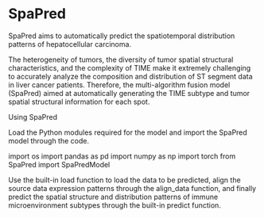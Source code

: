 # SpaPred
SpaPred aims to automatically predict the spatiotemporal distribution patterns of hepatocellular carcinoma.

The heterogeneity of tumors, the diversity of tumor spatial structural characteristics, and the complexity of TIME make it extremely challenging to accurately analyze the composition and distribution of ST segment data in liver cancer patients. Therefore, the multi-algorithm fusion model (SpaPred) aimed at automatically generating the TIME subtype and tumor spatial structural information for each spot.

Using SpaPred

Load the Python modules required for the model and import the SpaPred model through the code.

import os
import pandas as pd
import numpy as np
import torch
from SpaPred import SpaPredModel

Use the built-in load function to load the data to be predicted, align the source data expression patterns through the align_data function, and finally predict the spatial structure and distribution patterns of immune microenvironment subtypes through the built-in predict function.
